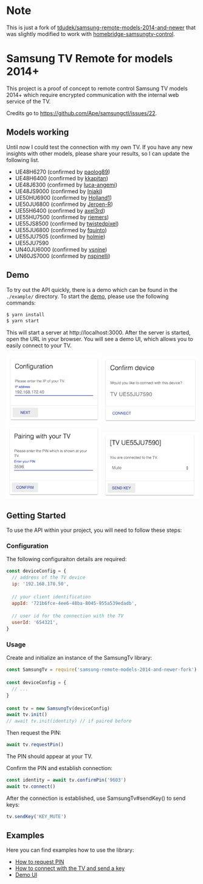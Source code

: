 # Note

This is just a fork of [tdudek/samsung-remote-models-2014-and-newer](https://github.com/tdudek/samsung-remote-models-2014-and-newer) that was slightly modified to work with [homebridge-samsungtv-control](https://github.com/mmende/homebridge-samsungtv-control2).

# Samsung TV Remote for models 2014+

This project is a proof of concept to remote control Samsung TV models 2014+ which require encrypted communication with the internal web service of the TV.

Credits go to https://github.com/Ape/samsungctl/issues/22.

## Models working

Until now I could test the connection with my own TV. If you have any new insights with other models, please share your results, so I can update the following list.

- UE48H6270 (confirmed by [paolog89](../../issues/1))
- UE48H6400 (confirmed by [kkapitan](../../issues/4))
- UE48J6300 (confirmed by [luca-angemi](../../issues/7))
- UE48JS9000 (confirmed by [Iniaki](../../issues/12))
- UE50HU6900 (confirmed by [Holland1](../../issues/2))
- UE50JU6800 (confirmed by [Jeroen-R](../../issues/9))
- UE55H6400 (confirmed by [axel3rd](../../issues/14))
- UE55HU7500 (confirmed by [riemers](../../issues/3))
- UE55JS8500 (confirmed by [twistedpixel](../../issues/1))
- UE55JU6800 (confirmed by [fquinto](../../issues/25))
- UE55JU7505 (confirmed by [holmie](../../issues/13))
- UE55JU7590
- UN40JU6000 (confirmed by [vsnine](../../issues/6))
- UN60JS7000 (confirmed by [nspinelli](../../issues/5))

## Demo

To try out the API quickly, there is a demo which can be found in the `./example/` directory.
To start the [demo](example/server.js), please use the following commands:

```bash
$ yarn install
$ yarn start
```

This will start a server at http://localhost:3000.
After the server is started, open the URL in your browser. You will see a demo UI, which allows you to easily connect to your TV.

<img src="doc/configuration.png?raw=true" width="250" /> <img src="doc/confirm.png?raw=true" width="250" /> <img src="doc/pairing.png?raw=true" width="250" /> <img src="doc/connected.png?raw=true" width="250" />

## Getting Started

To use the API within your project, you will need to follow these steps:

### Configuration

The following configuraiton details are required:

```javascript
const deviceConfig = {
  // address of the TV device
  ip: '192.168.178.50',

  // your client identification
  appId: '721b6fce-4ee6-48ba-8045-955a539edadb',

  // user id for the connection with the TV
  userId: '654321',
}
```

### Usage

Create and initialize an instance of the SamsungTv library:

```javascript
const SamsungTv = require('samsung-remote-models-2014-and-newer-fork')

const deviceConfig = {
  // ...
}

const tv = new SamsungTv(deviceConfig)
await tv.init()
// await tv.init(identity) // if paired before
```

Then request the PIN:

```javascript
await tv.requestPin()
```

The PIN should appear at your TV.

Confirm the PIN and establish connection:

```javascript
const identity = await tv.confirmPin('9603')
await tv.connect()
```

After the connection is established, use SamsungTv#sendKey() to send keys:

```javascript
tv.sendKey('KEY_MUTE')
```

## Examples

Here you can find examples how to use the library:

- [How to request PIN](example/requestPin.js)
- [How to connect with the TV and send a key](example/connect.js)
- [Demo UI](example/server.js)

